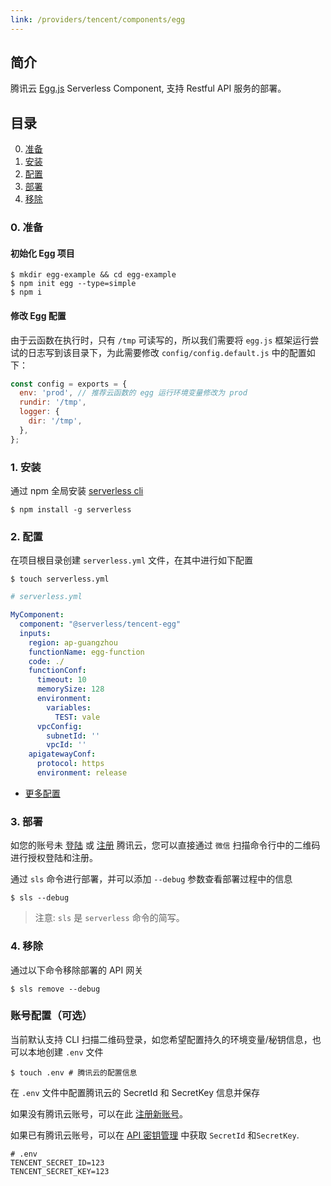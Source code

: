 ```yaml
---
link: /providers/tencent/components/egg
---
```


## 简介

腾讯云 [Egg.js](https://github.com/eggjs/egg) Serverless Component, 支持 Restful API 服务的部署。

## 目录

0. [准备](#0-准备)
1. [安装](#1-安装)
2. [配置](#2-配置)
3. [部署](#3-部署)
4. [移除](#4-移除)


### 0. 准备

#### 初始化 Egg 项目

```
$ mkdir egg-example && cd egg-example
$ npm init egg --type=simple
$ npm i
```

#### 修改 Egg 配置

由于云函数在执行时，只有 `/tmp` 可读写的，所以我们需要将 `egg.js` 框架运行尝试的日志写到该目录下，为此需要修改 `config/config.default.js` 中的配置如下：

```js
const config = exports = {
  env: 'prod', // 推荐云函数的 egg 运行环境变量修改为 prod
  rundir: '/tmp',
  logger: {
    dir: '/tmp',
  },
};
```

### 1. 安装

通过 npm 全局安装 [serverless cli](https://github.com/serverless/serverless)

```
$ npm install -g serverless
```

### 2. 配置

在项目根目录创建 `serverless.yml` 文件，在其中进行如下配置

```
$ touch serverless.yml
```

```yml
# serverless.yml

MyComponent:
  component: "@serverless/tencent-egg"
  inputs:
    region: ap-guangzhou 
    functionName: egg-function
    code: ./
    functionConf:
      timeout: 10
      memorySize: 128
      environment:
        variables:
          TEST: vale
      vpcConfig:
        subnetId: ''
        vpcId: ''
    apigatewayConf:
      protocol: https
      environment: release
```

- [更多配置](https://github.com/serverless-components/tencent-egg/tree/master/docs/configure.md)

### 3. 部署

如您的账号未 [登陆](https://cloud.tencent.com/login) 或 [注册](https://cloud.tencent.com/register) 腾讯云，您可以直接通过 `微信` 扫描命令行中的二维码进行授权登陆和注册。

通过 `sls` 命令进行部署，并可以添加 `--debug` 参数查看部署过程中的信息

```
$ sls --debug
```

> 注意: `sls` 是 `serverless` 命令的简写。

### 4. 移除

通过以下命令移除部署的 API 网关

```
$ sls remove --debug
```

### 账号配置（可选）

当前默认支持 CLI 扫描二维码登录，如您希望配置持久的环境变量/秘钥信息，也可以本地创建 `.env` 文件

```
$ touch .env # 腾讯云的配置信息
```

在 `.env` 文件中配置腾讯云的 SecretId 和 SecretKey 信息并保存

如果没有腾讯云账号，可以在此 [注册新账号](https://cloud.tencent.com/register)。

如果已有腾讯云账号，可以在 [API 密钥管理](https://console.cloud.tencent.com/cam/capi) 中获取 `SecretId` 和`SecretKey`.

```text
# .env
TENCENT_SECRET_ID=123
TENCENT_SECRET_KEY=123
```
